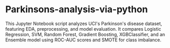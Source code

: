 # Parkinsons-analysis-via-python
This Jupyter Notebook script analyzes UCI's Parkinson's disease dataset, featuring EDA, preprocessing, and model evaluation. It compares Logistic Regression, SVM, Random Forest, Gradient Boosting, XGBClassifier, and an Ensemble model using ROC-AUC scores and SMOTE for class imbalance.
